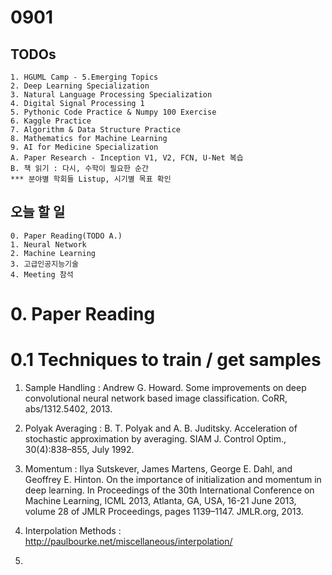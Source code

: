 # 0901
## TODOs
```
1. HGUML Camp - 5.Emerging Topics
2. Deep Learning Specialization
3. Natural Language Processing Specialization
4. Digital Signal Processing 1
5. Pythonic Code Practice & Numpy 100 Exercise
6. Kaggle Practice
7. Algorithm & Data Structure Practice
8. Mathematics for Machine Learning
9. AI for Medicine Specialization
A. Paper Research - Inception V1, V2, FCN, U-Net 복습
B. 책 읽기 : 다시, 수학이 필요한 순간
*** 분야별 학회들 Listup, 시기별 목표 확인
```

## 오늘 할 일
```
0. Paper Reading(TODO A.)
1. Neural Network
2. Machine Learning
3. 고급인공지능기술
4. Meeting 참석
```

# 0. Paper Reading

# 0.1 Techniques to train / get samples
1) Sample Handling : Andrew G. Howard. Some improvements on deep convolutional neural network based image
classification. CoRR, abs/1312.5402, 2013.

2) Polyak Averaging : B. T. Polyak and A. B. Juditsky. Acceleration of stochastic approximation by averaging. SIAM
J. Control Optim., 30(4):838–855, July 1992.

3) Momentum : Ilya Sutskever, James Martens, George E. Dahl, and Geoffrey E. Hinton. On the importance
of initialization and momentum in deep learning. In Proceedings of the 30th International
Conference on Machine Learning, ICML 2013, Atlanta, GA, USA, 16-21 June 2013, volume 28
of JMLR Proceedings, pages 1139–1147. JMLR.org, 2013.

4) Interpolation Methods : http://paulbourke.net/miscellaneous/interpolation/

5) 